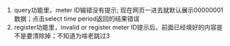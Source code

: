 1. query功能里，meter ID输错没有提示; 现在网页一进去就默认展示00000001数据；点击select time period返回的结果错误
2. register功能里，invalid or register meter ID提示后，前面已经填好的内容是不是要清除掉；不知道为啥老跳过3